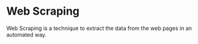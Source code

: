 # Web Scraping

Web Scraping is a technique to extract the data from the web pages in an automated way.
